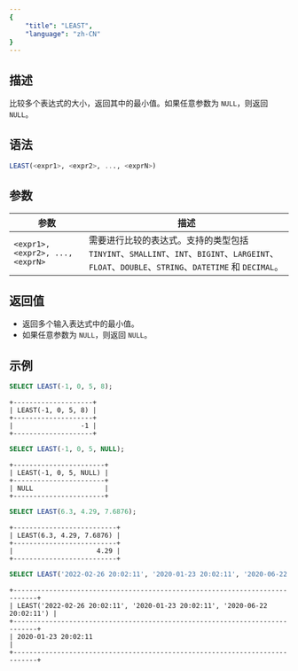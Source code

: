 ```yaml
---
{
    "title": "LEAST",
    "language": "zh-CN"
}
---
```


<!-- 
Licensed to the Apache Software Foundation (ASF) under one
or more contributor license agreements.  See the NOTICE file
distributed with this work for additional information
regarding copyright ownership.  The ASF licenses this file
to you under the Apache License, Version 2.0 (the
"License"); you may not use this file except in compliance
with the License.  You may obtain a copy of the License at

  http://www.apache.org/licenses/LICENSE-2.0
Unless required by applicable law or agreed to in writing,
software distributed under the License is distributed on an
"AS IS" BASIS, WITHOUT WARRANTIES OR CONDITIONS OF ANY
KIND, either express or implied.  See the License for the
specific language governing permissions and limitations
under the License.
-->

## 描述

比较多个表达式的大小，返回其中的最小值。如果任意参数为 `NULL`，则返回 `NULL`。

## 语法

```sql
LEAST(<expr1>, <expr2>, ..., <exprN>)
```

## 参数

| 参数 | 描述 |
|------------|-------------|
| `<expr1>, <expr2>, ..., <exprN>` | 需要进行比较的表达式。支持的类型包括 `TINYINT`、`SMALLINT`、`INT`、`BIGINT`、`LARGEINT`、`FLOAT`、`DOUBLE`、`STRING`、`DATETIME` 和 `DECIMAL`。 |

## 返回值

- 返回多个输入表达式中的最小值。
- 如果任意参数为 `NULL`，则返回 `NULL`。

## 示例

```sql
SELECT LEAST(-1, 0, 5, 8);
```

```text
+--------------------+
| LEAST(-1, 0, 5, 8) |
+--------------------+
|                 -1 |
+--------------------+
```

```sql
SELECT LEAST(-1, 0, 5, NULL);
```

```text
+-----------------------+
| LEAST(-1, 0, 5, NULL) |
+-----------------------+
| NULL                  |
+-----------------------+
```

```sql
SELECT LEAST(6.3, 4.29, 7.6876);
```

```text
+--------------------------+
| LEAST(6.3, 4.29, 7.6876) |
+--------------------------+
|                     4.29 |
+--------------------------+
```

```sql
SELECT LEAST('2022-02-26 20:02:11', '2020-01-23 20:02:11', '2020-06-22 20:02:11');
```

```text
+----------------------------------------------------------------------------+
| LEAST('2022-02-26 20:02:11', '2020-01-23 20:02:11', '2020-06-22 20:02:11') |
+----------------------------------------------------------------------------+
| 2020-01-23 20:02:11                                                        |
+----------------------------------------------------------------------------+
```